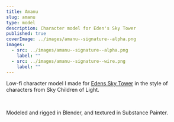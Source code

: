 ```yaml
---
title: Amanu
slug: amanu
type: model
description: Character model for Eden's Sky Tower
published: true
coverImage: ../images/amanu--signature--alpha.png
images:
  - src: ../images/amanu--signature--alpha.png
    label: ""
  - src: ../images/amanu--signature--wire.png
    label: ""
---
```


Low-fi character model I made for [Edens Sky Tower](https://simonhoffiz.itch.io/edens-sky-tower) in the style of characters from Sky Children of Light.

<br>

Modeled and rigged in Blender, and textured in Substance Painter.
